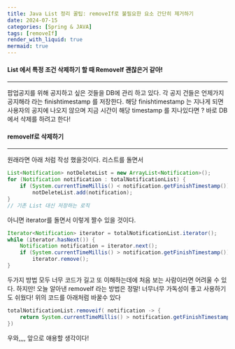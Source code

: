 ```yaml
---
title: Java List 정리 꿀팁: removeIf로 불필요한 요소 간단히 제거하기
date: 2024-07-15
categories: [Spring & JAVA]
tags: [removeIf]
render_with_liquid: true
mermaid: true
---
```

#### List 에서 특정 조건 삭제하기 할 때 RemoveIf 괜찮은거 같아!
---
팝업공지를 위해 공지하고 싶은 것들을 DB에 관리 하고 있다. 각 공지 건들은 언제가지 공지해라 라는 finishtimestamp 를 저장한다. 해당 finishtimestamp 는 지나게 되면 사용자의 공지에 나오지 않으며 지금 시간이 해당 timestamp 를 지나있다면 ? 바로 DB에서 삭제를 하려고 한다!

#### removeIf로 삭제하기
---
원래라면 아래 처럼 작성 했을것이다. 리스트를 돌면서 
```java
List<Notification> notDeleteList = new ArrayList<Notification>();
for (Notification notification : totalNotificationList) {
	if (System.currentTimeMillis() < notification.getFinishTimestamp())
		notDeleteList.add(notification);
}
// 기존 List 대신 저장하는 로직
```

아니면 iterator를 돌면서 이렇게 짤수 있을 것이다.

```java
Iterator<Notification> iterator = totalNotificationList.iterator();
while (iterator.hasNext()) {
	Notification notification = iterator.next();
	if (System.currentTimeMillis() > notification.getFinishTimestamp())
		iterator.remove();
}
```

두가지 방법 모두 너무 코드가 길고 또 이해하는데에 처음 보는 사람이라면 어려울 수 있다. 하지만! 오늘 알아낸 removeIf 라는 방법은 정말! 너무너무 가독성이 좋고 사용하기도 쉬웠다! 위의 코드를 아래처럼 바꿀수 있다

```java
totalNotificationList.removeif( notification -> {
	return System.currentTimeMillis() > notification.getFinishTimestamp();
})
```

우와,,,, 앞으로 애용할 생각이다!